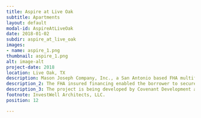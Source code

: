 ```yaml
---
title: Aspire at Live Oak
subtitle: Apartments
layout: default
modal-id: AspireAtLiveOak
date: 2018-01-02
subdir: aspire_at_live_oak
images:
- name: aspire_1.png
thumbnail: aspire_1.png
alt: image-alt
project-date: 2018
location: Live Oak, TX
description: Mason Joseph Company, Inc., a San Antonio based FHA multifamily lender, announced the closing of a $28,471,300 loan for the construction and permanent financing of Aspire at Live Oak, a proposed 240-unit market-rate apartment community at the intersection of 1604 between Shin Oak Drive and Palisades Drive in Live Oak, Texas.
description_2: The FHA insured financing enabled the borrower to secure a low-rate, non-recourse loan that is fixed for the initial 20-month construction period and a subsequent 40-year term. The apartment will offer 240-units spread over 8 three-story garden-style apartment buildings with Class A furnishings & amenities and rental rates anticipated to range from $1,000 to $1,600 per month depending on unit type.
description_3: The project is being developed by Covenant Development and San Antonio Commercial Property Investments; both privately held regional multifamily development and investment firms. Galaxy Builders will serve as the project’s general contractor and Capstone Real Estate Services will serve as the management agent.
footnote: InvestWell Architects, LLC.
position: 12

---
```

